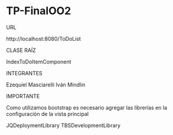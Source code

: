 # TP-FinalOO2
URL 

http://localhost:8080/ToDoList

CLASE RAÍZ

IndexToDoItemComponent

INTEGRANTES

Ezequiel Masciarelli
Iván Mindlin

IMPORTANTE

Como utilizamos bootstrap es necesario agregar las librerías en la configuración de la vista principal

JQDeploymentLibrary
TBSDevelopmentLibrary
